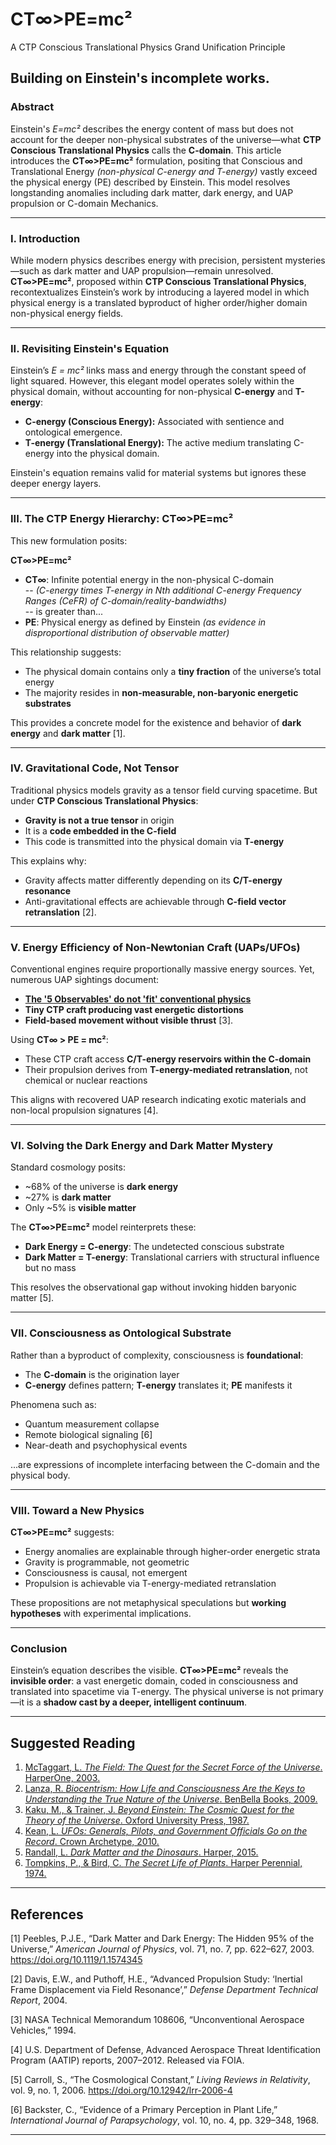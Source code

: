 # CT∞>PE=mc²  
A CTP Conscious Translational Physics Grand Unification Principle
## Building on Einstein's incomplete works.

### Abstract  
Einstein's *E=mc²* describes the energy content of mass but does not account for the deeper non-physical substrates of the universe—what **CTP Conscious Translational Physics** calls the **C-domain**. This article introduces the **CT∞>PE=mc²** formulation, positing that Conscious and Translational Energy *(non-physical C-energy and T-energy)* vastly exceed the physical energy (PE) described by Einstein. This model resolves longstanding anomalies including dark matter, dark energy, and UAP propulsion or C-domain Mechanics.

---

### I. Introduction

While modern physics describes energy with precision, persistent mysteries—such as dark matter and UAP propulsion—remain unresolved. **CT∞>PE=mc²**, proposed within **CTP Conscious Translational Physics**, recontextualizes Einstein’s work by introducing a layered model in which physical energy is a translated byproduct of higher order/higher domain non-physical energy fields.

---

### II. Revisiting Einstein's Equation

Einstein’s *E = mc²* links mass and energy through the constant speed of light squared. However, this elegant model operates solely within the physical domain, without accounting for non-physical **C-energy** and **T-energy**:

- **C-energy (Conscious Energy):** Associated with sentience and ontological emergence.  
- **T-energy (Translational Energy):** The active medium translating C-energy into the physical domain.  

Einstein's equation remains valid for material systems but ignores these deeper energy layers.

---

### III. The CTP Energy Hierarchy: CT∞>PE=mc²

This new formulation posits:

**CT∞>PE=mc²**

- **CT∞**: Infinite potential energy in the non-physical C-domain   
-- *(C-energy times T-energy in Nth additional C-energy Frequency Ranges (CeFR) of C-domain/reality-bandwidths)*  
-- is greater than...     
- **PE**: Physical energy as defined by Einstein *(as evidence in disproportional distribution of observable matter)* 

This relationship suggests:

- The physical domain contains only a **tiny fraction** of the universe’s total energy  
- The majority resides in **non-measurable, non-baryonic energetic substrates**  

This provides a concrete model for the existence and behavior of **dark energy** and **dark matter** [1].

---

### IV. Gravitational Code, Not Tensor

Traditional physics models gravity as a tensor field curving spacetime. But under **CTP Conscious Translational Physics**:

- **Gravity is not a true tensor** in origin  
- It is a **code embedded in the C-field**  
- This code is transmitted into the physical domain via **T-energy**  

This explains why:

- Gravity affects matter differently depending on its **C/T-energy resonance**  
- Anti-gravitational effects are achievable through **C-field vector retranslation** [2].

---

### V. Energy Efficiency of Non-Newtonian Craft (UAPs/UFOs)

Conventional engines require proportionally massive energy sources. Yet, numerous UAP sightings document:

- [**The '5 Observables' do not 'fit' conventional physics**](https://fiveobservables.com)
- **Tiny CTP craft producing vast energetic distortions**  
- **Field-based movement without visible thrust** [3].

Using **CT∞ > PE = mc²**:

- These CTP craft access **C/T-energy reservoirs within the C-domain**  
- Their propulsion derives from **T-energy-mediated retranslation**, not chemical or nuclear reactions  

This aligns with recovered UAP research indicating exotic materials and non-local propulsion signatures [4].

---

### VI. Solving the Dark Energy and Dark Matter Mystery

Standard cosmology posits:

- ~68% of the universe is **dark energy**  
- ~27% is **dark matter**  
- Only ~5% is **visible matter**

The **CT∞>PE=mc²** model reinterprets these:

- **Dark Energy = C-energy**: The undetected conscious substrate  
- **Dark Matter = T-energy**: Translational carriers with structural influence but no mass  

This resolves the observational gap without invoking hidden baryonic matter [5].

---

### VII. Consciousness as Ontological Substrate

Rather than a byproduct of complexity, consciousness is **foundational**:

- The **C-domain** is the origination layer  
- **C-energy** defines pattern; **T-energy** translates it; **PE** manifests it  

Phenomena such as:

- Quantum measurement collapse  
- Remote biological signaling [6]  
- Near-death and psychophysical events  

...are expressions of incomplete interfacing between the C-domain and the physical body.

---

### VIII. Toward a New Physics

**CT∞>PE=mc²** suggests:

- Energy anomalies are explainable through higher-order energetic strata  
- Gravity is programmable, not geometric  
- Consciousness is causal, not emergent  
- Propulsion is achievable via T-energy-mediated retranslation  

These propositions are not metaphysical speculations but **working hypotheses** with experimental implications.

---

### Conclusion

Einstein’s equation describes the visible. **CT∞>PE=mc²** reveals the **invisible order**: a vast energetic domain, coded in consciousness and translated into spacetime via T-energy. The physical universe is not primary—it is a **shadow cast by a deeper, intelligent continuum**.

---

## Suggested Reading 

1. [McTaggart, L. *The Field: The Quest for the Secret Force of the Universe*. HarperOne, 2003.](https://www.amazon.com/dp/006143518X?tag=ctpenergy03-20)  
2. [Lanza, R. *Biocentrism: How Life and Consciousness Are the Keys to Understanding the True Nature of the Universe*. BenBella Books, 2009.](https://www.amazon.com/dp/1935251740?tag=ctpenergy03-20)  
3. [Kaku, M., & Trainer, J. *Beyond Einstein: The Cosmic Quest for the Theory of the Universe*. Oxford University Press, 1987.](https://www.amazon.com/dp/0192861964?tag=ctpenergy03-20)  
4. [Kean, L. *UFOs: Generals, Pilots, and Government Officials Go on the Record*. Crown Archetype, 2010.](https://www.amazon.com/dp/0307716848?tag=ctpenergy03-20)  
5. [Randall, L. *Dark Matter and the Dinosaurs*. Harper, 2015.](https://www.amazon.com/dp/0062328476?tag=ctpenergy03-20)  
6. [Tompkins, P., & Bird, C. *The Secret Life of Plants*. Harper Perennial, 1974.](https://www.amazon.com/dp/0060915870?tag=ctpenergy03-20)  

---

## References

[1] Peebles, P.J.E., “Dark Matter and Dark Energy: The Hidden 95% of the Universe,” *American Journal of Physics*, vol. 71, no. 7, pp. 622–627, 2003. https://doi.org/10.1119/1.1574345

[2] Davis, E.W., and Puthoff, H.E., “Advanced Propulsion Study: ‘Inertial Frame Displacement via Field Resonance’,” *Defense Department Technical Report*, 2004.

[3] NASA Technical Memorandum 108606, “Unconventional Aerospace Vehicles,” 1994.

[4] U.S. Department of Defense, Advanced Aerospace Threat Identification Program (AATIP) reports, 2007–2012. Released via FOIA.

[5] Carroll, S., “The Cosmological Constant,” *Living Reviews in Relativity*, vol. 9, no. 1, 2006. https://doi.org/10.12942/lrr-2006-4

[6] Backster, C., “Evidence of a Primary Perception in Plant Life,” *International Journal of Parapsychology*, vol. 10, no. 4, pp. 329–348, 1968.

---
